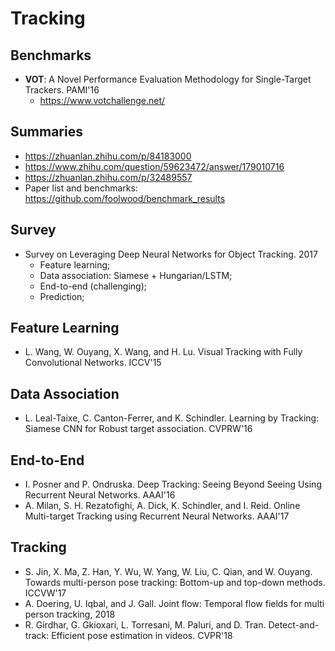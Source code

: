 # Tracking

## Benchmarks
- **VOT**: A Novel Performance Evaluation Methodology for Single-Target Trackers. PAMI'16
	- https://www.votchallenge.net/

## Summaries
- https://zhuanlan.zhihu.com/p/84183000
- https://www.zhihu.com/question/59623472/answer/179010716
- https://zhuanlan.zhihu.com/p/32489557
- Paper list and benchmarks: https://github.com/foolwood/benchmark_results

## Survey
- Survey on Leveraging Deep Neural Networks for Object Tracking. 2017
	- Feature learning;
	- Data association: Siamese + Hungarian/LSTM;
	- End-to-end (challenging);
	- Prediction;

## Feature Learning
- L. Wang, W. Ouyang, X. Wang, and H. Lu. Visual Tracking with Fully Convolutional Networks. ICCV'15

## Data Association
- L. Leal-Taixe, C. Canton-Ferrer, and K. Schindler. Learning by Tracking: Siamese CNN for Robust target association. CVPRW'16

## End-to-End
- I. Posner and P. Ondruska. Deep Tracking: Seeing Beyond Seeing Using Recurrent Neural Networks. AAAI'16
- A. Milan, S. H. Rezatofighi, A. Dick, K. Schindler, and I. Reid. Online Multi-target Tracking using Recurrent Neural Networks. AAAI'17

## Tracking
- S. Jin, X. Ma, Z. Han, Y. Wu, W. Yang, W. Liu, C. Qian, and W. Ouyang. Towards multi-person pose tracking: Bottom-up and top-down methods. ICCVW'17
- A. Doering, U. Iqbal, and J. Gall. Joint flow: Temporal flow fields for multi person tracking, 2018
- R. Girdhar, G. Gkioxari, L. Torresani, M. Paluri, and D. Tran. Detect-and-track: Efficient pose estimation in videos. CVPR'18
